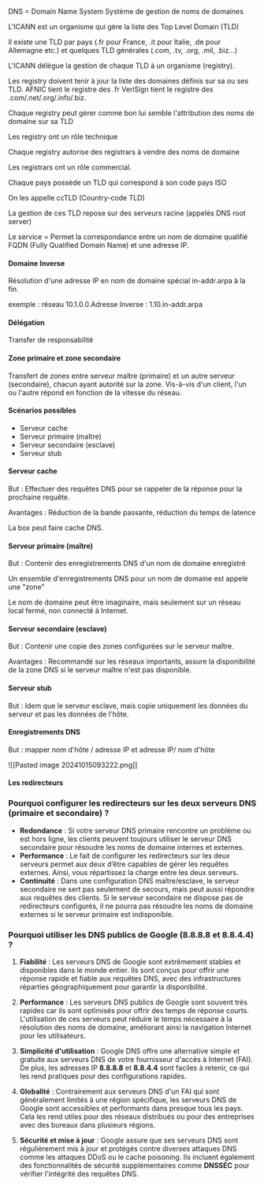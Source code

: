 


DNS = Domain Name System
Système de gestion de noms de domaines

L'ICANN est un organisme qui gère la liste des Top Level Domain (TLD)

Il existe une TLD par pays
(.fr pour France, .it pour Italie, .de pour Allemagne etc.) et quelques TLD générales (.com, .tv, .org, .mil, .biz...)

L'ICANN délègue la gestion de chaque TLD à un organisme (registry).

Les registry doivent tenir à jour la liste des domaines définis sur sa ou ses TLD.
AFNIC tient le registre des .fr
VeriSign tient le registre des .com/.net/.org/.info/.biz.

Chaque registry peut gérer comme bon lui semble l'attribution des noms de domaine sur sa TLD

Les registry ont un rôle technique

Chaque registry autorise des registrars à vendre des noms de domaine

Les registrars ont un rôle commercial.


Chaque pays possède un TLD qui correspond à son code pays ISO

On les appelle ccTLD (Country-code TLD)

La gestion de ces TLD repose sur des serveurs racine (appelés DNS root server)

Le service = Permet la correspondance entre un nom de domaine qualifié FQDN (Fully Qualified Domain Name) et une adresse IP.

#### Domaine Inverse

Résolution d'une adresse IP en nom de domaine spécial in-addr.arpa à la fin.

exemple : réseau 10.1.0.0.Adresse Inverse : 1.10.in-addr.arpa

#### Délégation 

Transfer de responsabilité 



#### Zone primaire et zone secondaire

Transfert de zones entre serveur maître (primaire) et un autre serveur (secondaire), chacun ayant autorité sur la zone. Vis-à-vis d'un client, l'un ou l'autre répond en fonction de la vitesse du réseau.


#### Scénarios possibles

- Serveur cache
- Serveur primaire (maître)
- Serveur secondaire (esclave)
- Serveur stub

#### Serveur cache

But : Effectuer des requêtes DNS pour se rappeler de la réponse pour la prochaine requête.

Avantages : Réduction de la bande passante, réduction du temps de latence

La box peut faire cache DNS.

#### Serveur primaire (maître)

But : Contenir des enregistrements DNS d'un nom de domaine enregistré

Un ensemble d'enregistrements DNS pour un nom de domaine est appelé une "zone"

Le nom de domaine peut être imaginaire, mais seulement sur un réseau local fermé, non connecté à Internet.

#### Serveur secondaire (esclave)

But : Contenir une copie des zones configurées sur le serveur maître.

Avantages : Recommandé sur les réseaux importants, assure la disponibilité de la zone DNS si le serveur maître n'est pas disponible.


#### Serveur stub

But : Idem que le serveur esclave, mais copie uniquement les données du serveur et pas les données de l'hôte.

#### Enregistrements DNS

But : mapper nom d'hôte / adresse IP et adresse IP/ nom d'hôte

![[Pasted image 20241015093222.png]]


#### Les redirecteurs

### Pourquoi configurer les redirecteurs sur les deux serveurs DNS (primaire et secondaire) ?

- **Redondance** : Si votre serveur DNS primaire rencontre un problème ou est hors ligne, les clients peuvent toujours utiliser le serveur DNS secondaire pour résoudre les noms de domaine internes et externes.
- **Performance** : Le fait de configurer les redirecteurs sur les deux serveurs permet aux deux d’être capables de gérer les requêtes externes. Ainsi, vous répartissez la charge entre les deux serveurs.
- **Continuité** : Dans une configuration DNS maître/esclave, le serveur secondaire ne sert pas seulement de secours, mais peut aussi répondre aux requêtes des clients. Si le serveur secondaire ne dispose pas de redirecteurs configurés, il ne pourra pas résoudre les noms de domaine externes si le serveur primaire est indisponible.


### Pourquoi utiliser les DNS publics de Google (8.8.8.8 et 8.8.4.4) ?

1. **Fiabilité** : Les serveurs DNS de Google sont extrêmement stables et disponibles dans le monde entier. Ils sont conçus pour offrir une réponse rapide et fiable aux requêtes DNS, avec des infrastructures réparties géographiquement pour garantir la disponibilité.
    
2. **Performance** : Les serveurs DNS publics de Google sont souvent très rapides car ils sont optimisés pour offrir des temps de réponse courts. L'utilisation de ces serveurs peut réduire le temps nécessaire à la résolution des noms de domaine, améliorant ainsi la navigation Internet pour les utilisateurs.
    
3. **Simplicité d'utilisation** : Google DNS offre une alternative simple et gratuite aux serveurs DNS de votre fournisseur d'accès à Internet (FAI). De plus, les adresses IP **8.8.8.8** et **8.8.4.4** sont faciles à retenir, ce qui les rend pratiques pour des configurations rapides.
    
4. **Globalité** : Contrairement aux serveurs DNS d'un FAI qui sont généralement limités à une région spécifique, les serveurs DNS de Google sont accessibles et performants dans presque tous les pays. Cela les rend utiles pour des réseaux distribués ou pour des entreprises avec des bureaux dans plusieurs régions.
    
5. **Sécurité et mise à jour** : Google assure que ses serveurs DNS sont régulièrement mis à jour et protégés contre diverses attaques DNS comme les attaques DDoS ou le cache poisoning. Ils incluent également des fonctionnalités de sécurité supplémentaires comme **DNSSEC** pour vérifier l'intégrité des requêtes DNS.